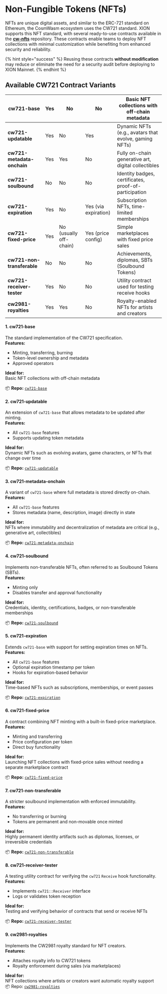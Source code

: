 # Non-Fungible Tokens (NFTs)

NFTs are unique digital assets, and similar to the ERC-721 standard on Ethereum, the CosmWasm ecosystem uses the CW721 standard. XION supports this NFT standard, with several ready-to-use contracts available in the [**cw-nfts**](https://github.com/public-awesome/cw-nfts) repository. These contracts enable teams to deploy NFT collections with minimal customization while benefiting from enhanced security and reliability.

{% hint style="success" %}
Reusing these contracts **without modification** may reduce or eliminate the need for a security audit before deploying to XION Mainnet.
{% endhint %}

## Available CW721 Contract Variants

| **cw721-base**             | Yes | No                     | No                   | Basic NFT collections with off-chain metadata         |
| -------------------------- | --- | ---------------------- | -------------------- | ----------------------------------------------------- |
| **cw721-updatable**        | Yes | No                     | Yes                  | Dynamic NFTs (e.g., avatars that evolve, gaming NFTs) |
| **cw721-metadata-onchain** | Yes | Yes                    | No                   | Fully on-chain generative art, digital collectibles   |
| **cw721-soulbound**        | No  | No                     | No                   | Identity badges, certificates, proof-of-participation |
| **cw721-expiration**       | Yes | No                     | Yes (via expiration) | Subscription NFTs, time-limited memberships           |
| **cw721-fixed-price**      | Yes | No (usually off-chain) | Yes (price config)   | Simple marketplaces with fixed price sales            |
| **cw721-non-transferable** | No  | No                     | No                   | Achievements, diplomas, SBTs (Soulbound Tokens)       |
| **cw721-receiver-tester**  | Yes | No                     | No                   | Utility contract used for testing receive hooks       |
| **cw2981-royalties**       | Yes | Yes                    | No                   | Royalty-enabled NFTs for artists and creators         |



#### 1. **cw721-base**

The standard implementation of the CW721 specification.\
**Features:**

* Minting, transferring, burning
* Token-level ownership and metadata
* Approved operators

**Ideal for:**\
Basic NFT collections with off-chain metadata

📦 **Repo:** [`cw721-base`](https://github.com/public-awesome/cw-nfts/tree/main/contracts/cw721-base)&#x20;

#### 2. **cw721-updatable**

An extension of `cw721-base` that allows metadata to be updated after minting.\
**Features:**

* All `cw721-base` features
* Supports updating token metadata

**Ideal for:**\
Dynamic NFTs such as evolving avatars, game characters, or NFTs that change over time

📦 **Repo:** [`cw721-updatable`](https://crates.io/crates/cw721-updatable)

#### 3. **cw721-metadata-onchain**

A variant of `cw721-base` where full metadata is stored directly on-chain.\
**Features:**

* All `cw721-base` features
* Stores metadata (name, description, image) directly in state

**Ideal for:**\
NFTs where immutability and decentralization of metadata are critical (e.g., generative art, collectibles)

📦 **Repo:** [`cw721-metadata-onchain`](https://github.com/public-awesome/cw-nfts/tree/main/contracts/cw721-metadata-onchain)&#x20;

#### 4. **cw721-soulbound**

Implements non-transferable NFTs, often referred to as Soulbound Tokens (SBTs).\
**Features:**

* Minting only
* Disables transfer and approval functionality

**Ideal for:**\
Credentials, identity, certifications, badges, or non-transferable memberships

📦 **Repo:** [`cw721-soulbound`](https://crates.io/crates/cw721-soulbound)&#x20;

#### 5. **cw721-expiration**

Extends `cw721-base` with support for setting expiration times on NFTs.\
**Features:**

* All `cw721-base` features
* Optional expiration timestamp per token
* Hooks for expiration-based behavior

**Ideal for:**\
Time-based NFTs such as subscriptions, memberships, or event passes

📦 **Repo:** [`cw721-expiration`](https://github.com/public-awesome/cw-nfts/tree/main/contracts/cw721-expiration)&#x20;

#### 6. **cw721-fixed-price**

A contract combining NFT minting with a built-in fixed-price marketplace.\
**Features:**

* Minting and transferring
* Price configuration per token
* Direct buy functionality

**Ideal for:**\
Launching NFT collections with fixed-price sales without needing a separate marketplace contract

📦 **Repo:** [`cw721-fixed-price`](https://github.com/public-awesome/cw-nfts/tree/main/contracts/cw721-fixed-price)&#x20;

#### 7. **cw721-non-transferable**

A stricter soulbound implementation with enforced immutability.\
**Features:**

* No transferring or burning
* Tokens are permanent and non-movable once minted

**Ideal for:**\
Highly permanent identity artifacts such as diplomas, licenses, or irreversible credentials

📦 **Repo:** [`cw721-non-transferable`](https://github.com/public-awesome/cw-nfts/tree/main/contracts/cw721-non-transferable)&#x20;

#### 8. **cw721-receiver-tester**

A testing utility contract for verifying the `cw721` `Receive` hook functionality.\
**Features:**

* Implements `cw721::Receiver` interface
* Logs or validates token reception

**Ideal for:**\
Testing and verifying behavior of contracts that send or receive NFTs

📦 **Repo:** [`cw721-receiver-tester`](https://github.com/public-awesome/cw-nfts/tree/main/contracts/cw721-receiver-tester)&#x20;

#### 9. **cw2981-royalties**

Implements the CW2981 royalty standard for NFT creators.\
**Features:**

* Attaches royalty info to CW721 tokens
* Royalty enforcement during sales (via marketplaces)

**Ideal for:**\
NFT collections where artists or creators want automatic royalty support\
📦 Repo: [`cw2981-royalties`](https://github.com/public-awesome/cw-nfts/tree/main/contracts/cw2981-royalties)
